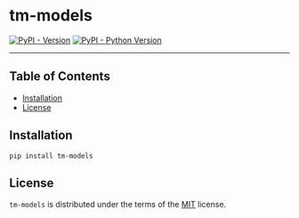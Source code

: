 # tm-models

[![PyPI - Version](https://img.shields.io/pypi/v/tm-models.svg)](https://pypi.org/project/tm-models)
[![PyPI - Python Version](https://img.shields.io/pypi/pyversions/tm-models.svg)](https://pypi.org/project/tm-models)

-----

## Table of Contents

- [Installation](#installation)
- [License](#license)

## Installation

```console
pip install tm-models
```

## License

`tm-models` is distributed under the terms of the [MIT](https://spdx.org/licenses/MIT.html) license.
